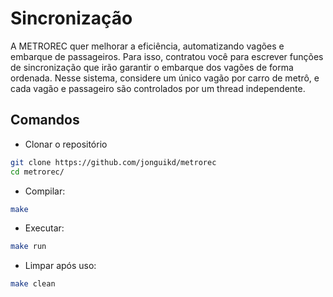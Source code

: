 # Sincronização 
A METROREC quer melhorar a eficiência, automatizando vagões e embarque de passageiros.
Para isso, contratou você para escrever funções de sincronização que irão garantir o embarque
dos vagões de forma ordenada. Nesse sistema, considere um único vagão por carro de metrô, e
cada vagão e passageiro são controlados por um thread independente.

## Comandos
+ Clonar o repositório
```bash
git clone https://github.com/jonguikd/metrorec
cd metrorec/
```
+ Compilar:
```bash
make
```
+ Executar:
```bash
make run
```
+ Limpar após uso:
```bash
make clean
```
